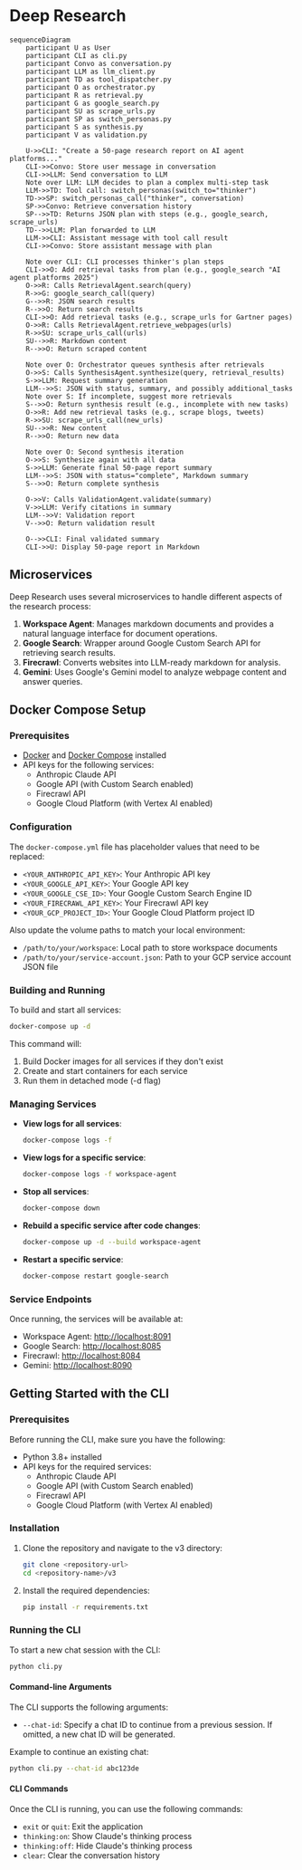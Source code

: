 # Deep Research

```mermaid
sequenceDiagram
    participant U as User
    participant CLI as cli.py
    participant Convo as conversation.py
    participant LLM as llm_client.py
    participant TD as tool_dispatcher.py
    participant O as orchestrator.py
    participant R as retrieval.py
    participant G as google_search.py
    participant SU as scrape_urls.py
    participant SP as switch_personas.py
    participant S as synthesis.py
    participant V as validation.py

    U->>CLI: "Create a 50-page research report on AI agent platforms..."
    CLI->>Convo: Store user message in conversation
    CLI->>LLM: Send conversation to LLM
    Note over LLM: LLM decides to plan a complex multi-step task
    LLM->>TD: Tool call: switch_personas(switch_to="thinker")
    TD->>SP: switch_personas_call("thinker", conversation)
    SP->>Convo: Retrieve conversation history
    SP-->>TD: Returns JSON plan with steps (e.g., google_search, scrape_urls)
    TD-->>LLM: Plan forwarded to LLM
    LLM->>CLI: Assistant message with tool call result
    CLI->>Convo: Store assistant message with plan

    Note over CLI: CLI processes thinker's plan steps
    CLI->>O: Add retrieval tasks from plan (e.g., google_search "AI agent platforms 2025")
    O->>R: Calls RetrievalAgent.search(query)
    R->>G: google_search_call(query)
    G-->>R: JSON search results
    R-->>O: Return search results
    CLI->>O: Add retrieval tasks (e.g., scrape_urls for Gartner pages)
    O->>R: Calls RetrievalAgent.retrieve_webpages(urls)
    R->>SU: scrape_urls_call(urls)
    SU-->>R: Markdown content
    R-->>O: Return scraped content

    Note over O: Orchestrator queues synthesis after retrievals
    O->>S: Calls SynthesisAgent.synthesize(query, retrieval_results)
    S->>LLM: Request summary generation
    LLM-->>S: JSON with status, summary, and possibly additional_tasks
    Note over S: If incomplete, suggest more retrievals
    S-->>O: Return synthesis result (e.g., incomplete with new tasks)
    O->>R: Add new retrieval tasks (e.g., scrape blogs, tweets)
    R->>SU: scrape_urls_call(new_urls)
    SU-->>R: New content
    R-->>O: Return new data

    Note over O: Second synthesis iteration
    O->>S: Synthesize again with all data
    S->>LLM: Generate final 50-page report summary
    LLM-->>S: JSON with status="complete", Markdown summary
    S-->>O: Return complete synthesis

    O->>V: Calls ValidationAgent.validate(summary)
    V->>LLM: Verify citations in summary
    LLM-->>V: Validation report
    V-->>O: Return validation result

    O-->>CLI: Final validated summary
    CLI->>U: Display 50-page report in Markdown
```

## Microservices

Deep Research uses several microservices to handle different aspects of the research process:

1. **Workspace Agent**: Manages markdown documents and provides a natural language interface for document operations.
2. **Google Search**: Wrapper around Google Custom Search API for retrieving search results.
3. **Firecrawl**: Converts websites into LLM-ready markdown for analysis.
4. **Gemini**: Uses Google's Gemini model to analyze webpage content and answer queries.

## Docker Compose Setup

### Prerequisites

- [Docker](https://docs.docker.com/get-docker/) and [Docker Compose](https://docs.docker.com/compose/install/) installed
- API keys for the following services:
  - Anthropic Claude API
  - Google API (with Custom Search enabled)
  - Firecrawl API
  - Google Cloud Platform (with Vertex AI enabled)

### Configuration

The `docker-compose.yml` file has placeholder values that need to be replaced:

- `<YOUR_ANTHROPIC_API_KEY>`: Your Anthropic API key
- `<YOUR_GOOGLE_API_KEY>`: Your Google API key
- `<YOUR_GOOGLE_CSE_ID>`: Your Google Custom Search Engine ID
- `<YOUR_FIRECRAWL_API_KEY>`: Your Firecrawl API key
- `<YOUR_GCP_PROJECT_ID>`: Your Google Cloud Platform project ID

Also update the volume paths to match your local environment:

- `/path/to/your/workspace`: Local path to store workspace documents
- `/path/to/your/service-account.json`: Path to your GCP service account JSON file

### Building and Running

To build and start all services:

```bash
docker-compose up -d
```

This command will:

1. Build Docker images for all services if they don't exist
2. Create and start containers for each service
3. Run them in detached mode (-d flag)

### Managing Services

- **View logs for all services**:

  ```bash
  docker-compose logs -f
  ```

- **View logs for a specific service**:

  ```bash
  docker-compose logs -f workspace-agent
  ```

- **Stop all services**:

  ```bash
  docker-compose down
  ```

- **Rebuild a specific service after code changes**:

  ```bash
  docker-compose up -d --build workspace-agent
  ```

- **Restart a specific service**:

  ```bash
  docker-compose restart google-search
  ```

### Service Endpoints

Once running, the services will be available at:

- Workspace Agent: <http://localhost:8091>
- Google Search: <http://localhost:8085>
- Firecrawl: <http://localhost:8084>
- Gemini: <http://localhost:8090>

## Getting Started with the CLI

### Prerequisites

Before running the CLI, make sure you have the following:

- Python 3.8+ installed
- API keys for the required services:
  - Anthropic Claude API
  - Google API (with Custom Search enabled)
  - Firecrawl API
  - Google Cloud Platform (with Vertex AI enabled)

### Installation

1. Clone the repository and navigate to the v3 directory:

   ```bash
   git clone <repository-url>
   cd <repository-name>/v3
   ```

2. Install the required dependencies:

   ```bash
   pip install -r requirements.txt
   ```

### Running the CLI

To start a new chat session with the CLI:

```bash
python cli.py
```

#### Command-line Arguments

The CLI supports the following arguments:

- `--chat-id`: Specify a chat ID to continue from a previous session. If omitted, a new chat ID will be generated.

Example to continue an existing chat:

```bash
python cli.py --chat-id abc123de
```

#### CLI Commands

Once the CLI is running, you can use the following commands:

- `exit` or `quit`: Exit the application
- `thinking:on`: Show Claude's thinking process
- `thinking:off`: Hide Claude's thinking process
- `clear`: Clear the conversation history
